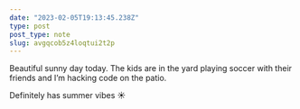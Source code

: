 ```yaml
---
date: "2023-02-05T19:13:45.238Z"
type: post 
post_type: note
slug: avgqcob5z4loqtui2t2p
---
```

Beautiful sunny day today. The kids are in the yard playing soccer with their friends and I’m hacking code on the patio. 

Definitely has summer vibes ☀️

